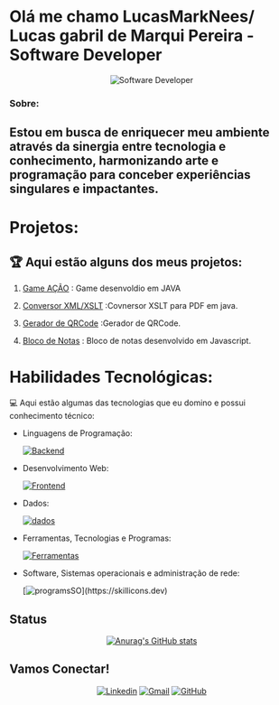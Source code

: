 # Olá me chamo LucasMarkNees/ Lucas gabril de Marqui Pereira - Software Developer 



<div align="center">
  <img src="https://media.giphy.com/media/v1.Y2lkPTc5MGI3NjExbzJjMnA5NzF0Z29wMm5sNGVtd21qaWJmYjlnMzRrYjRjZDE2cmdmcSZlcD12MV9pbnRlcm5hbF9naWZfYnlfaWQmY3Q9Zw/C4NdKtRaQE9m8/giphy.gif" alt="Software Developer">
</div>

###  Sobre:
##  Estou em busca de enriquecer meu ambiente através da sinergia entre tecnologia e conhecimento, harmonizando arte e programação para conceber experiências singulares e impactantes.


# Projetos:

## 🏆 Aqui estão alguns dos meus projetos:

1. [Game AÇÃO](https://github.com/LucasMarkNes/Game_Acao) : Game desenvoldio em JAVA
 
2. [Conversor XML/XSLT](https://github.com/LucasMarkNes/XSLT-Java-Converter) :Covnersor XSLT para PDF em java.
   
3. [Gerador de QRCode](https://github.com/LucasMarkNes/Gerador_QR_Code) :Gerador de QRCode.

4. [Bloco de Notas](https://github.com/LucasMarkNes/Bloc_note) : Bloco de notas desenvolvido em Javascript.

# Habilidades Tecnológicas:

💻 Aqui estão algumas das tecnologias que eu domino e possui conhecimento técnico:

-  Linguagens de Programação: 

    [![Backend](https://skillicons.dev/icons?i=java,cs,cpp,c)](https://skillicons.dev)

- Desenvolvimento Web:

    [![Frontend](https://skillicons.dev/icons?i=php,html,js,css,wordpress)](https://skillicons.dev) 

- Dados: 

    [![dados](https://skillicons.dev/icons?i=mysql,postgres)](https://skillicons.dev)

- Ferramentas, Tecnologias e Programas:

    [![Ferramentas](https://skillicons.dev/icons?i=git,github,visualstudio,idea,eclipse,androidstudio,blender,ps)](https://skillicons.dev)

- Software, Sistemas operacionais e administração de rede:

    [![programsSO](https://skillicons.dev/icons?i=windows,linux,debian,mint,)](https://skillicons.dev) 



<!--
## Vamos Criar Algo Incrível! 💫

💬 Quer colaborar em um projeto criativo e inovador? Estou sempre aberto a novas ideias e parcerias. Entre em contato comigo para discutirmos como podemos criar algo verdadeiramente extraordinário juntos. ✉️
-->
## Status

<div align="center">

[![Anurag's GitHub stats](https://github-readme-stats.vercel.app/api?username=LucasMarkNes&show_icons=true&theme=tokyonight)]({})

</div>

## Vamos Conectar!

<div align="center">

[![Linkedin](https://img.shields.io/badge/LinkedIn-0077B5?style=for-the-badge&logo=linkedin&logoColor=white)](https://www.linkedin.com/in/lucas-gabriel-de-marqui-736244211/)
[![Gmail](https://img.shields.io/badge/Gmail-D14836?style=for-the-badge&logo=gmail&logoColor=white)](https://lucasmarknes@gmail.com)
[![GitHub](https://img.shields.io/badge/GitHub-100000?style=for-the-badge&logo=github&logoColor=white)](https://github.com/LucasMarkNes)

</div >
